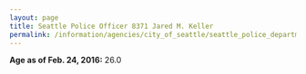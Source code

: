 ```yaml
---
layout: page
title: Seattle Police Officer 8371 Jared M. Keller
permalink: /information/agencies/city_of_seattle/seattle_police_department/copbook/8371/
---
```


**Age as of Feb. 24, 2016:** 26.0
